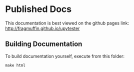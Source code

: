 # Published Docs

This documentation is best viewed on the github pages link:
http://fragmuffin.github.io/upytester


## Building Documentation

To build documentation yourself, execute from this folder:

```
make html
```
